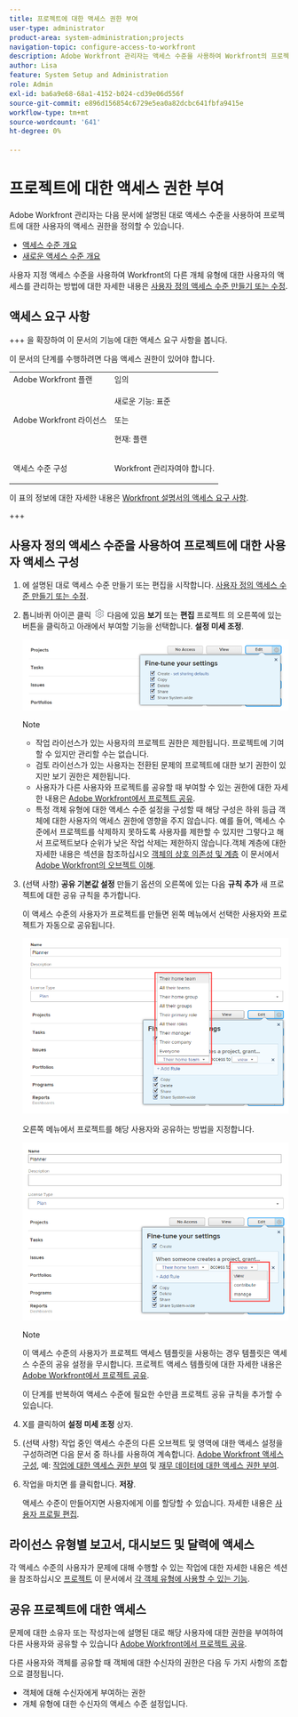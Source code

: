 ```yaml
---
title: 프로젝트에 대한 액세스 권한 부여
user-type: administrator
product-area: system-administration;projects
navigation-topic: configure-access-to-workfront
description: Adobe Workfront 관리자는 액세스 수준을 사용하여 Workfront의 프로젝트에 대한 사용자의 액세스 권한을 정의할 수 있습니다.
author: Lisa
feature: System Setup and Administration
role: Admin
exl-id: ba6a9e68-68a1-4152-b024-cd39e06d556f
source-git-commit: e896d156854c6729e5ea0a82dcbc641fbfa9415e
workflow-type: tm+mt
source-wordcount: '641'
ht-degree: 0%

---
```


# 프로젝트에 대한 액세스 권한 부여

<!-- Audited: 12/2023 -->

Adobe Workfront 관리자는 다음 문서에 설명된 대로 액세스 수준을 사용하여 프로젝트에 대한 사용자의 액세스 권한을 정의할 수 있습니다.
* [액세스 수준 개요](../../../administration-and-setup/add-users/access-levels-and-object-permissions/access-levels-overview.md)
* [새로운 액세스 수준 개요](/help/quicksilver/administration-and-setup/add-users/how-access-levels-work/access-level-overview.md)

사용자 지정 액세스 수준을 사용하여 Workfront의 다른 개체 유형에 대한 사용자의 액세스를 관리하는 방법에 대한 자세한 내용은 [사용자 정의 액세스 수준 만들기 또는 수정](../../../administration-and-setup/add-users/configure-and-grant-access/create-modify-access-levels.md).

## 액세스 요구 사항

+++ 을 확장하여 이 문서의 기능에 대한 액세스 요구 사항을 봅니다.

이 문서의 단계를 수행하려면 다음 액세스 권한이 있어야 합니다.

<table style="table-layout:auto"> 
 <col> 
 <col> 
 <tbody> 
  <tr> 
   <td role="rowheader">Adobe Workfront 플랜</td> 
   <td>임의</td> 
  </tr> 
    <tr> 
   <td role="rowheader">Adobe Workfront 라이선스</td> 
   <td> <p>새로운 기능: 표준 </p>
 <p>또는</p> 
<p>현재: 플랜 </p> 
</td> 
  </tr>

<tr> 
   <td role="rowheader">액세스 수준 구성</td> 
   <td> <p>Workfront 관리자여야 합니다.</p> </td> 
  </tr> 
 </tbody> 
</table>

이 표의 정보에 대한 자세한 내용은 [Workfront 설명서의 액세스 요구 사항](/help/quicksilver/administration-and-setup/add-users/access-levels-and-object-permissions/access-level-requirements-in-documentation.md).

+++

## 사용자 정의 액세스 수준을 사용하여 프로젝트에 대한 사용자 액세스 구성

1. 에 설명된 대로 액세스 수준 만들기 또는 편집을 시작합니다. [사용자 정의 액세스 수준 만들기 또는 수정](../../../administration-and-setup/add-users/configure-and-grant-access/create-modify-access-levels.md).
1. 톱니바퀴 아이콘 클릭 ![](assets/gear-icon-settings.png) 다음에 있음 **보기** 또는 **편집** 프로젝트 의 오른쪽에 있는 버튼을 클릭하고 아래에서 부여할 기능을 선택합니다. **설정 미세 조정**.

   ![](assets/planner-fine-tune-your-settings-with-copy-projects.png)

   >[!NOTE]
   >
   >* 작업 라이선스가 있는 사용자의 프로젝트 권한은 제한됩니다. 프로젝트에 기여할 수 있지만 관리할 수는 없습니다.
   >* 검토 라이선스가 있는 사용자는 전환된 문제의 프로젝트에 대한 보기 권한이 있지만 보기 권한은 제한됩니다.
   >* 사용자가 다른 사용자와 프로젝트를 공유할 때 부여할 수 있는 권한에 대한 자세한 내용은 [Adobe Workfront에서 프로젝트 공유](../../../workfront-basics/grant-and-request-access-to-objects/share-a-project.md).
   >* 특정 객체 유형에 대한 액세스 수준 설정을 구성할 때 해당 구성은 하위 등급 객체에 대한 사용자의 액세스 권한에 영향을 주지 않습니다. 예를 들어, 액세스 수준에서 프로젝트를 삭제하지 못하도록 사용자를 제한할 수 있지만 그렇다고 해서 프로젝트보다 순위가 낮은 작업 삭제는 제한하지 않습니다.객체 계층에 대한 자세한 내용은 섹션을 참조하십시오 [객체의 상호 의존성 및 계층](../../../workfront-basics/navigate-workfront/workfront-navigation/understand-objects.md#understanding-interdependency-and-hierarchy-of-objects) 이 문서에서 [Adobe Workfront의 오브젝트 이해](../../../workfront-basics/navigate-workfront/workfront-navigation/understand-objects.md).

1. (선택 사항) **공유 기본값 설정** 만들기 옵션의 오른쪽에 있는 다음 **규칙 추가** 새 프로젝트에 대한 공유 규칙을 추가합니다.

   이 액세스 수준의 사용자가 프로젝트를 만들면 왼쪽 메뉴에서 선택한 사용자와 프로젝트가 자동으로 공유됩니다.

   ![](assets/project-sharing-menu.png)

   오른쪽 메뉴에서 프로젝트를 해당 사용자와 공유하는 방법을 지정합니다.

   ![](assets/project-sharing-right-menu.png)

   >[!NOTE]
   >
   >이 액세스 수준의 사용자가 프로젝트 액세스 템플릿을 사용하는 경우 템플릿은 액세스 수준의 공유 설정을 무시합니다. 프로젝트 액세스 템플릿에 대한 자세한 내용은 [Adobe Workfront에서 프로젝트 공유](../../../workfront-basics/grant-and-request-access-to-objects/share-a-project.md).

   이 단계를 반복하여 액세스 수준에 필요한 수만큼 프로젝트 공유 규칙을 추가할 수 있습니다.

1. X를 클릭하여 **설정 미세 조정** 상자.
1. (선택 사항) 작업 중인 액세스 수준의 다른 오브젝트 및 영역에 대한 액세스 설정을 구성하려면 다음 문서 중 하나를 사용하여 계속합니다. [Adobe Workfront 액세스 구성](../../../administration-and-setup/add-users/configure-and-grant-access/configure-access.md), 예: [작업에 대한 액세스 권한 부여](../../../administration-and-setup/add-users/configure-and-grant-access/grant-access-tasks.md) 및 [재무 데이터에 대한 액세스 권한 부여](../../../administration-and-setup/add-users/configure-and-grant-access/grant-access-financial.md).
1. 작업을 마치면 를 클릭합니다. **저장**.

   액세스 수준이 만들어지면 사용자에게 이를 할당할 수 있습니다. 자세한 내용은 [사용자 프로필 편집](../../../administration-and-setup/add-users/create-and-manage-users/edit-a-users-profile.md).

## 라이선스 유형별 보고서, 대시보드 및 달력에 액세스

각 액세스 수준의 사용자가 문제에 대해 수행할 수 있는 작업에 대한 자세한 내용은 섹션을 참조하십시오 [프로젝트](../../../administration-and-setup/add-users/access-levels-and-object-permissions/functionality-available-for-each-object-type.md#projects) 이 문서에서 [각 객체 유형에 사용할 수 있는 기능](../../../administration-and-setup/add-users/access-levels-and-object-permissions/functionality-available-for-each-object-type.md).

## 공유 프로젝트에 대한 액세스

문제에 대한 소유자 또는 작성자는에 설명된 대로 해당 사용자에 대한 권한을 부여하여 다른 사용자와 공유할 수 있습니다 [Adobe Workfront에서 프로젝트 공유](../../../workfront-basics/grant-and-request-access-to-objects/share-a-project.md).

<!--
If you make changes here, make them also in the "Grant access to" articles where this snippet had to be converted to text:
* reports, dashboards, and calendars
* financial data
* issue
-->

다른 사용자와 객체를 공유할 때 객체에 대한 수신자의 권한은 다음 두 가지 사항의 조합으로 결정됩니다.

* 객체에 대해 수신자에게 부여하는 권한
* 개체 유형에 대한 수신자의 액세스 수준 설정입니다.
